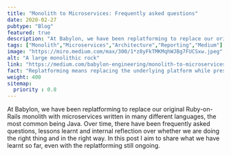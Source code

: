 ```yaml
---
title: "Monolith to Microservices: Frequently asked questions"
date: 2020-02-27
pubtype: "Blog"
featured: true
description: "At Babylon, we have been replatforming to replace our original Ruby-on-Rails monolith with microservices written in many different languages, the most common being Java. Over time, there have been frequently asked questions, lessons learnt and internal reflection over whether we are doing the right thing and in the right way. In this post I aim to share what we have learnt so far, even with the replatforming still ongoing."
tags: ["Monolith","Microservices","Architecture","Reporting","Medium"]
image: "https://miro.medium.com/max/300/1*z8yFkTMKMqhWJBg7FUCSxw.jpeg"
alt: "A large monolithic rock"
link: "https://medium.com/babylon-engineering/monolith-to-microservices-frequently-asked-questions-c431c73bb993"
fact: "Replatforming means replacing the underlying platform while preserving the overall functionality."
weight: 400
sitemap:
  priority : 0.8
---
```


At Babylon, we have been replatforming to replace our original Ruby-on-Rails monolith with microservices written in many different languages, the most common being Java. Over time, there have been frequently asked questions, lessons learnt and internal reflection over whether we are doing the right thing and in the right way. In this post I aim to share what we have learnt so far, even with the replatforming still ongoing.